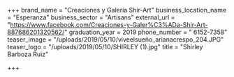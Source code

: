 +++
brand_name = "Creaciones y Galería Shir-Art"
business_location_name = "Esperanza"
business_sector = "Artisans"
external_url = "https://www.facebook.com/Creaciones-y-Galer%C3%ADa-Shir-Art-887686201320562/"
graduation_year = 2019
phone_number = " 6152-7358"
teaser_image = "/uploads/2019/05/10/viveelsueño_arianacrespo_204.JPG"
teaser_logo = "/uploads/2019/05/10/SHIRLEY (1).jpg"
title = "Shirley Barboza Ruiz"

+++

